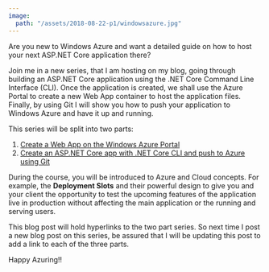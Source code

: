 ```yaml
---
image:
  path: "/assets/2018-08-22-p1/windowsazure.jpg"
---
```


Are you new to Windows Azure and want a detailed guide on how to host your next ASP.NET Core application there? 

Join me in a new series, that I am hosting on my blog, going through building an ASP.NET Core application using the .NET Core Command Line Interface (CLI). Once the application is created, we shall use the Azure Portal to create a new Web App container to host the application files. Finally, by using Git I will show you how to push your application to Windows Azure and have it up and running.

This series will be split into two parts:

1. [Create a Web App on the Windows Azure Portal](https://www.bilalhaidar.com/2018/09/create-a-web-app-on-the-windows-azure-portal)
2. [Create an ASP.NET Core app with .NET Core CLI and push to Azure using Git](https://www.bilalhaidar.com/2018/09/create-aspnet-core-app-with-dotnet-cli-and-push-to-azure-using-git)

During the course, you will be introduced to Azure and Cloud concepts. For example, the **Deployment Slots** and their powerful design to give you and your client the opportunity to test the upcoming features of the application live in production without affecting the main application or the running and serving users.

This blog post will hold hyperlinks to the two part series. So next time I post a new blog post on this series, be assured that I will be updating this post to add a link to each of the three parts.

Happy Azuring!!

